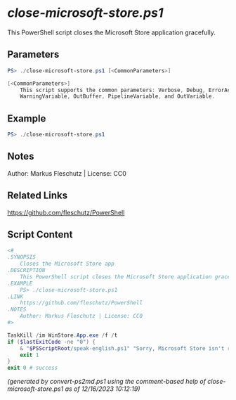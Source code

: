 *close-microsoft-store.ps1*
================

This PowerShell script closes the Microsoft Store application gracefully.

Parameters
----------
```powershell
PS> ./close-microsoft-store.ps1 [<CommonParameters>]

[<CommonParameters>]
    This script supports the common parameters: Verbose, Debug, ErrorAction, ErrorVariable, WarningAction, 
    WarningVariable, OutBuffer, PipelineVariable, and OutVariable.
```

Example
-------
```powershell
PS> ./close-microsoft-store.ps1

```

Notes
-----
Author: Markus Fleschutz | License: CC0

Related Links
-------------
https://github.com/fleschutz/PowerShell

Script Content
--------------
```powershell
<#
.SYNOPSIS
	Closes the Microsoft Store app
.DESCRIPTION
	This PowerShell script closes the Microsoft Store application gracefully.
.EXAMPLE
	PS> ./close-microsoft-store.ps1
.LINK
	https://github.com/fleschutz/PowerShell
.NOTES
	Author: Markus Fleschutz | License: CC0
#>

TaskKill /im WinStore.App.exe /f /t
if ($lastExitCode -ne "0") {
	& "$PSScriptRoot/speak-english.ps1" "Sorry, Microsoft Store isn't running."
	exit 1
}
exit 0 # success
```

*(generated by convert-ps2md.ps1 using the comment-based help of close-microsoft-store.ps1 as of 12/16/2023 10:12:19)*
